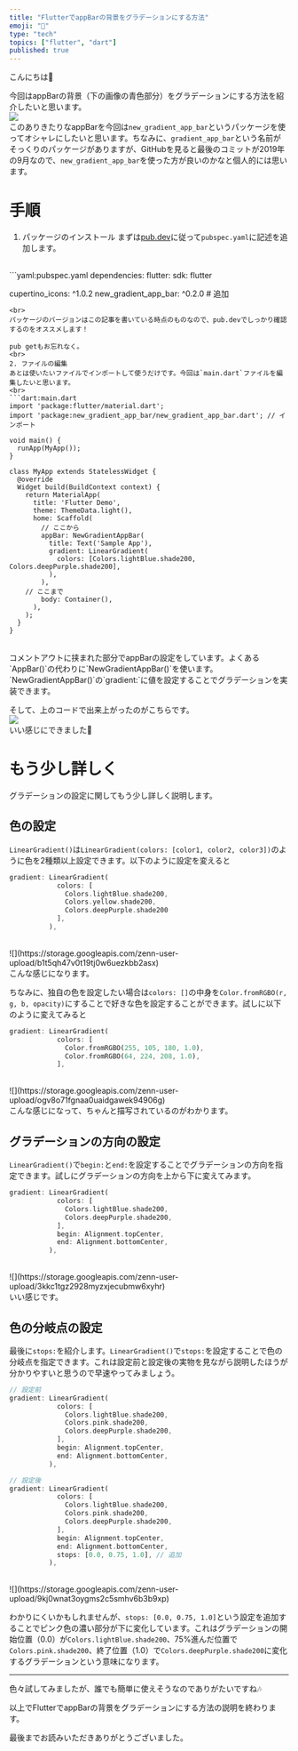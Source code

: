 ```yaml
---
title: "FlutterでappBarの背景をグラデーションにする方法"
emoji: "🌈"
type: "tech"
topics: ["flutter", "dart"]
published: true
---
```


こんにちは🦭

今回はappBarの背景（下の画像の青色部分）をグラデーションにする方法を紹介したいと思います。
<br>
![](https://storage.googleapis.com/zenn-user-upload/imkih4onk32vg0nnugcsa58fq7yb)
<br>
このありきたりなappBarを今回は`new_gradient_app_bar`というパッケージを使ってオシャレにしたいと思います。ちなみに、`gradient_app_bar`という名前がそっくりのパッケージがありますが、GitHubを見ると最後のコミットが2019年の9月なので、`new_gradient_app_bar`を使った方が良いのかなと個人的には思います。

# 手順
1. パッケージのインストール
まずは[pub.dev](https://pub.dev/packages/new_gradient_app_bar/install)に従って`pubspec.yaml`に記述を追加します。
<br>
```yaml:pubspec.yaml
dependencies:
  flutter:
    sdk: flutter

  cupertino_icons: ^1.0.2
  new_gradient_app_bar: ^0.2.0 # 追加
```
<br>
パッケージのバージョンはこの記事を書いている時点のものなので、pub.devでしっかり確認するのをオススメします！

pub getもお忘れなく。
<br>
2. ファイルの編集
あとは使いたいファイルでインポートして使うだけです。今回は`main.dart`ファイルを編集したいと思います。
<br>
```dart:main.dart
import 'package:flutter/material.dart';
import 'package:new_gradient_app_bar/new_gradient_app_bar.dart'; // インポート

void main() {
  runApp(MyApp());
}

class MyApp extends StatelessWidget {
  @override
  Widget build(BuildContext context) {
    return MaterialApp(
      title: 'Flutter Demo',
      theme: ThemeData.light(),
      home: Scaffold(
        // ここから
        appBar: NewGradientAppBar(
          title: Text('Sample App'),
          gradient: LinearGradient(
            colors: [Colors.lightBlue.shade200, Colors.deepPurple.shade200],
          ),
        ),
	// ここまで
        body: Container(),
      ),
    );
  }
}
```
<br>
コメントアウトに挟まれた部分でappBarの設定をしています。よくある`AppBar()`の代わりに`NewGradientAppBar()`を使います。`NewGradientAppBar()`の`gradient:`に値を設定することでグラデーションを実装できます。

そして、上のコードで出来上がったのがこちらです。
<br>
![](https://storage.googleapis.com/zenn-user-upload/lfs8f3q6roymku1g4ncl53b8pkzq)
<br>
いい感じにできました🎨

# もう少し詳しく
グラデーションの設定に関してもう少し詳しく説明します。

## 色の設定
`LinearGradient()`は`LinearGradient(colors: [color1, color2, color3])`のように色を2種類以上設定できます。以下のように設定を変えると
<br>
```dart
gradient: LinearGradient(
            colors: [
              Colors.lightBlue.shade200,
              Colors.yellow.shade200,
              Colors.deepPurple.shade200
            ],
          ),
```
<br>
![](https://storage.googleapis.com/zenn-user-upload/b1t5qh47v0t19tj0w6uezkbb2asx)
<br>
こんな感じになります。


ちなみに、独自の色を設定したい場合は`colors: []`の中身を`Color.fromRGBO(r, g, b, opacity)`にすることで好きな色を設定することができます。試しに以下のように変えてみると
<br>
```dart
gradient: LinearGradient(
            colors: [
              Color.fromRGBO(255, 105, 180, 1.0),
              Color.fromRGBO(64, 224, 208, 1.0),
            ],
```
<br>
![](https://storage.googleapis.com/zenn-user-upload/ogv8o71fgnaa0uaidgawek94906g)
<br>
こんな感じになって、ちゃんと描写されているのがわかります。

## グラデーションの方向の設定
`LinearGradient()`で`begin:`と`end:`を設定することでグラデーションの方向を指定できます。試しにグラデーションの方向を上から下に変えてみます。
<br>
```dart
gradient: LinearGradient(
            colors: [
              Colors.lightBlue.shade200,
              Colors.deepPurple.shade200,
            ],
            begin: Alignment.topCenter,
            end: Alignment.bottomCenter,
          ),
```
<br>
![](https://storage.googleapis.com/zenn-user-upload/3kkc1tgz2928myzxjecubmw6xyhr)
<br>
いい感じです。

## 色の分岐点の設定
最後に`stops:`を紹介します。`LinearGradient()`で`stops:`を設定することで色の分岐点を指定できます。これは設定前と設定後の実物を見ながら説明したほうが分かりやすいと思うので早速やってみましょう。
<br>
```dart
// 設定前
gradient: LinearGradient(
            colors: [
              Colors.lightBlue.shade200,
              Colors.pink.shade200,
              Colors.deepPurple.shade200,
            ],
            begin: Alignment.topCenter,
            end: Alignment.bottomCenter,
          ),

// 設定後
gradient: LinearGradient(
            colors: [
              Colors.lightBlue.shade200,
              Colors.pink.shade200,
              Colors.deepPurple.shade200,
            ],
            begin: Alignment.topCenter,
            end: Alignment.bottomCenter,
            stops: [0.0, 0.75, 1.0], // 追加
          ),
```
<br>
![](https://storage.googleapis.com/zenn-user-upload/9kj0wnat3oygms2c5smhv6b3b9xp)
<br>

わかりにくいかもしれませんが、`stops: [0.0, 0.75, 1.0]`という設定を追加することでピンク色の濃い部分が下に変化しています。これはグラデーションの開始位置（0.0）が`Colors.lightBlue.shade200`、75%進んだ位置で`Colors.pink.shade200`、終了位置（1.0）で`Colors.deepPurple.shade200`に変化するグラデーションという意味になります。
<br>

---
色々試してみましたが、誰でも簡単に使えそうなのでありがたいですね🎶

以上でFlutterでappBarの背景をグラデーションにする方法の説明を終わります。

最後までお読みいただきありがとうございました。

